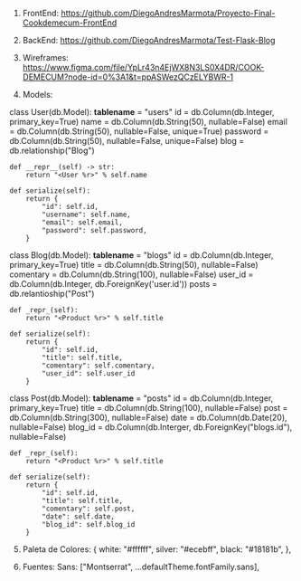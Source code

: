 1. FrontEnd: https://github.com/DiegoAndresMarmota/Proyecto-Final-Cookdemecum-FrontEnd
2. BackEnd: https://github.com/DiegoAndresMarmota/Test-Flask-Blog

3. Wireframes: https://www.figma.com/file/YpLr43n4EjWX8N3LS0X4DR/COOK-DEMECUM?node-id=0%3A1&t=ppASWezQCzELYBWR-1

4. Models:

class User(db.Model):
    __tablename__ = "users"
    id = db.Column(db.Integer, primary_key=True)
    name = db.Column(db.String(50), nullable=False)
    email = db.Column(db.String(50), nullable=False, unique=True)
    password = db.Column(db.String(50), nullable=False, unique=False)
    blog = db.relationship("Blog")

    def __repr__(self) -> str:
        return "<User %r>" % self.name

    def serialize(self):
        return {
            "id": self.id,
            "username": self.name,
            "email": self.email,
            "password": self.password,
        }


class Blog(db.Model):
    __tablename__ = "blogs"
    id = db.Column(db.Integer, primary_key=True)
    title = db.Column(db.String(50), nullable=False)
    comentary = db.Column(db.String(100), nullable=False)
    user_id = db.Column(db.Integer, db.ForeignKey('user.id'))
    posts = db.relantioship("Post")

    def _repr_(self):
        return "<Product %r>" % self.title

    def serialize(self):
        return {
            "id": self.id,
            "title": self.title,
            "comentary": self.comentary,
            "user_id": self.user_id
        }


class Post(db.Model):
    __tablename__ = "posts"
    id = db.Column(db.Integer, primary_key=True)
    title = db.Column(db.String(100), nullable=False)
    post = db.Column(db.String(300), nullable=False)
    date = db.Column(db.Date(20), nullable=False)
    blog_id = db.Column(db.Interger, db.ForeignKey("blogs.id"), nullable=False)

    def _repr_(self):
        return "<Product %r>" % self.title

    def serialize(self):
        return {
            "id": self.id,
            "title": self.title,
            "comentary": self.post,
            "date": self.date,
            "blog_id": self.blog_id
        }



5. Paleta de Colores: {
      white: "#ffffff",
      silver: "#ecebff",
      black: "#18181b",
    },

6. Fuentes: Sans: ["Montserrat", ...defaultTheme.fontFamily.sans],
